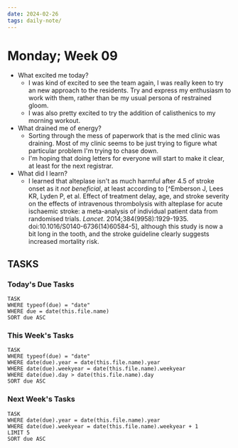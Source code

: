 ```yaml
---
date: 2024-02-26
tags: daily-note/
---
```


#  Monday; Week  09

- What excited me today?
	- I was kind of excited to see the team again, I was really keen to try an new approach to the residents. Try and express my enthusiasm to work with them, rather than be my usual persona of restrained gloom. 
	- I was also pretty excited to try the addition of calisthenics to my morning workout. 
- What drained me of energy?
	- Sorting through the mess of paperwork that is the med clinic was draining. Most of my clinic seems to be just trying to figure what particular problem I'm trying to chase down. 
	- I'm hoping that doing letters for everyone will start to make it clear, at least for the next registrar.
- What did I learn?
	- I learned that alteplase isn't as much harmful after 4.5 of stroke onset as it *not beneficial*, at least according to [^Emberson J, Lees KR, Lyden P, et al. Effect of treatment delay, age, and stroke severity on the effects of intravenous thrombolysis with alteplase for acute ischaemic stroke: a meta-analysis of individual patient data from randomised trials. _Lancet_. 2014;384(9958):1929-1935. doi:10.1016/S0140-6736(14)60584-5], although this study is now a bit long in the tooth, and the stroke guideline clearly suggests increased mortality risk.


## TASKS



### Today's Due Tasks
```dataview
TASK 
WHERE typeof(due) = "date"
WHERE due = date(this.file.name)
SORT due ASC
```

### This Week's Tasks
```dataview
TASK 
WHERE typeof(due) = "date"
WHERE date(due).year = date(this.file.name).year
WHERE date(due).weekyear = date(this.file.name).weekyear
WHERE date(due).day > date(this.file.name).day
SORT due ASC
```

### Next Week's Tasks
```dataview
TASK 
WHERE date(due).year = date(this.file.name).year
WHERE date(due).weekyear = date(this.file.name).weekyear + 1
LIMIT 5
SORT due ASC
```